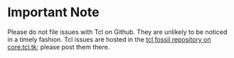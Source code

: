 Important Note
==========
Please do not file issues with Tcl on Github. They are unlikely to be noticed in a timely fashion. Tcl issues are hosted in the [tcl fossil repository on core.tcl.tk](https://core.tcl.tk/tcl/tktnew); please post them there.
